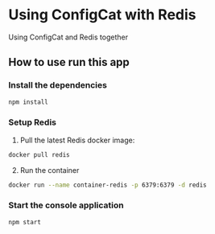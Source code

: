 # Using ConfigCat with Redis

Using ConfigCat and Redis together

## How to use run this app

### Install the dependencies

```sh
npm install
```

### Setup Redis

1. Pull the latest Redis docker image:

```sh
docker pull redis
```

2. Run the container

```sh
docker run --name container-redis -p 6379:6379 -d redis
```

### Start the console application

```sh
npm start
```
